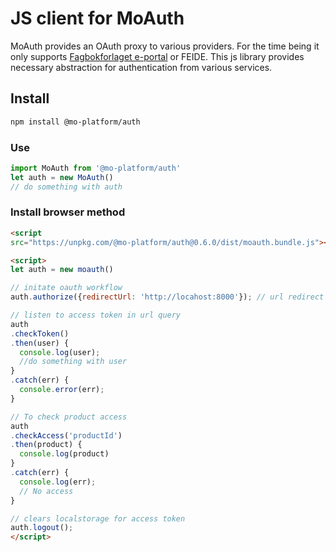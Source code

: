 # JS client for MoAuth

MoAuth provides an OAuth proxy to various providers. For the time being it only supports [Fagbokforlaget e-portal](https://eportal.fagbokforlaget.no) or FEIDE. This js library provides necessary abstraction for authentication from various services.

## Install
```bash
npm install @mo-platform/auth
```

### Use
```javascript
import MoAuth from '@mo-platform/auth'
let auth = new MoAuth()
// do something with auth
```

### Install browser method
```html
<script
src="https://unpkg.com/@mo-platform/auth@0.6.0/dist/moauth.bundle.js"></script>

<script>
let auth = new moauth()

// initate oauth workflow
auth.authorize({redirectUrl: 'http://locahost:8000'}); // url redirect (optional)

// listen to access token in url query
auth
.checkToken()
.then(user) {
  console.log(user);
  //do something with user
}
.catch(err) {
  console.error(err);
}

// To check product access
auth
.checkAccess('productId')
.then(product) {
  console.log(product)
}
.catch(err) {
  console.log(err);
  // No access
}

// clears localstorage for access token
auth.logout();
</script>
```
